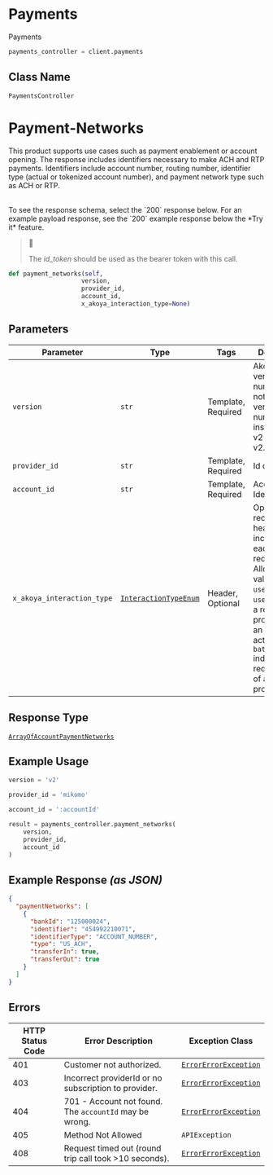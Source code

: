 # Payments

Payments

```python
payments_controller = client.payments
```

## Class Name

`PaymentsController`


# Payment-Networks

This product supports use cases such as payment enablement or account opening. The response includes identifiers necessary to make ACH and RTP payments. Identifiers include account number, routing number, identifier type (actual or tokenized account number), and payment network type such as ACH or RTP.

<br>
To see the response schema, select the `200` response below. For an example payload response, see the `200` example response below the *Try it* feature.

> 🛑
> 
> The *id_token* should be used as the bearer token with this call.

```python
def payment_networks(self,
                    version,
                    provider_id,
                    account_id,
                    x_akoya_interaction_type=None)
```

## Parameters

| Parameter | Type | Tags | Description |
|  --- | --- | --- | --- |
| `version` | `str` | Template, Required | Akoya major version number. Do not use minor version numbers. For instance, use v2 and not v2.2 |
| `provider_id` | `str` | Template, Required | Id of provider |
| `account_id` | `str` | Template, Required | Account Identifier |
| `x_akoya_interaction_type` | [`InteractionTypeEnum`](../../doc/models/interaction-type-enum.md) | Header, Optional | Optional but recommended header to include with each data request.<br>Allowed values are `user` or `batch`.<br>`user` indicates a request is prompted by an end-user action.<br>`batch` indicates the request is part of a batch process. |

## Response Type

[`ArrayOfAccountPaymentNetworks`](../../doc/models/array-of-account-payment-networks.md)

## Example Usage

```python
version = 'v2'

provider_id = 'mikomo'

account_id = ':accountId'

result = payments_controller.payment_networks(
    version,
    provider_id,
    account_id
)
```

## Example Response *(as JSON)*

```json
{
  "paymentNetworks": [
    {
      "bankId": "125000024",
      "identifier": "454992210071",
      "identifierType": "ACCOUNT_NUMBER",
      "type": "US_ACH",
      "transferIn": true,
      "transferOut": true
    }
  ]
}
```

## Errors

| HTTP Status Code | Error Description | Exception Class |
|  --- | --- | --- |
| 401 | Customer not authorized. | [`ErrorErrorException`](../../doc/models/error-error-exception.md) |
| 403 | Incorrect providerId or no subscription to provider. | [`ErrorErrorException`](../../doc/models/error-error-exception.md) |
| 404 | 701 - Account not found. The `accountId` may be wrong. | [`ErrorErrorException`](../../doc/models/error-error-exception.md) |
| 405 | Method Not Allowed | `APIException` |
| 408 | Request timed out (round trip call took >10 seconds). | [`ErrorErrorException`](../../doc/models/error-error-exception.md) |

